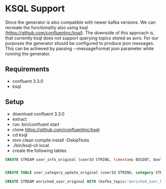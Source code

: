 

# KSQL Support 

Since the generator is also compatible with newer kafka versions. We can recreate the functionality also using ksql (https://github.com/confluentinc/ksql). The downside of this approach is, that currently ksql does not support querying topics stored as avro. 
For our purposes the generator should be configured to produce json messages. This can be achieved by passing --messageFormat json parameter while running the generator. 

## Requirements
* confluent 3.3.0
* ksql

## Setup
* download confluent 3.3.0
* extract
* run: bin/confluent start
* clone https://github.com/confluentinc/ksql
* cd ksql
* mvn clean compile install -DskipTests
* ./bin/ksql-cli local
* create the following tables

```sql 
CREATE STREAM user_info_original (userId STRING, timestamp BIGINT, booleanFlag BOOLEAN, subCategory STRING, someValue DOUBLE, intValue INTEGER) WITH (kafka_topic='user_info', value_format='JSON');
```

```sql

CREATE TABLE user_category_update_original (userId STRING, category STRING, timestamp BIGINT) WITH (kafka_topic='user_update', value_format='JSON');
```

```sql
CREATE STREAM enriched_user_original WITH (kafka_topic='enriched_user_kafka_stream', value_format='JSON') as SELECT user_info_original.userId as userId, user_category_update_original.category as category, user_info_original.timestamp as timestamp, booleanFlag, subCategory, someValue, intValue from user_info_original LEFT JOIN user_category_update_original ON user_info_original.userId = user_category_update_original.userId PARTITION BY userId ;
```
